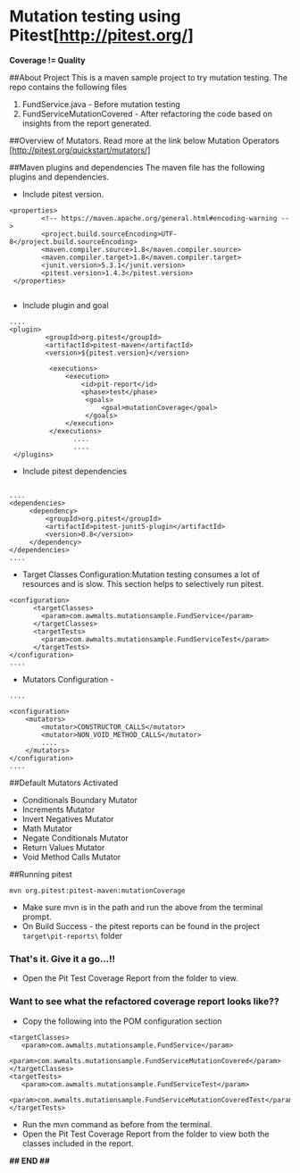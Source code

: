 # Mutation testing using Pitest[http://pitest.org/]

**Coverage != Quality**

##About Project
This is a maven sample project to try mutation testing. The repo contains the following files
1. FundService.java - Before mutation testing
2. FundServiceMutationCovered - After refactoring the code based on insights from the report generated.

##Overview of Mutators. Read more at the link below
Mutation Operators [http://pitest.org/quickstart/mutators/]


##Maven plugins and dependencies
The maven file has the following plugins and dependencies.

- Include pitest version.
```
<properties>
        <!-- https://maven.apache.org/general.html#encoding-warning -->
        <project.build.sourceEncoding>UTF-8</project.build.sourceEncoding>
        <maven.compiler.source>1.8</maven.compiler.source>
        <maven.compiler.target>1.8</maven.compiler.target>
        <junit.version>5.3.1</junit.version>
        <pitest.version>1.4.3</pitest.version>
 </properties>
      
```

- Include plugin and goal
```
....
<plugin>
         <groupId>org.pitest</groupId>
         <artifactId>pitest-maven</artifactId>
         <version>${pitest.version}</version>

          <executions>
              <execution>
                  <id>pit-report</id>
                  <phase>test</phase>
                   <goals>
                       <goal>mutationCoverage</goal>
                   </goals>
              </execution>
          </executions>
                ....
                ....
 </plugins>

```

- Include pitest dependencies
```

....
<dependencies>
     <dependency>
         <groupId>org.pitest</groupId>
         <artifactId>pitest-junit5-plugin</artifactId>
         <version>0.8</version>
     </dependency>
</dependencies>
....

```

- Target Classes Configuration:Mutation testing consumes a lot of resources and is slow. This section helps to selectively run pitest.
```
<configuration>
      <targetClasses>
        <param>com.awmalts.mutationsample.FundService</param>
      </targetClasses>
      <targetTests>
        <param>com.awmalts.mutationsample.FundServiceTest</param>
      </targetTests>
</configuration>
....

```

- Mutators Configuration - 
```
....

<configuration>
    <mutators>
        <mutator>CONSTRUCTOR_CALLS</mutator>
        <mutator>NON_VOID_METHOD_CALLS</mutator>
        ....
    </mutators>
</configuration>
....

```

##Default Mutators Activated
- Conditionals Boundary Mutator
- Increments Mutator
- Invert Negatives Mutator
- Math Mutator
- Negate Conditionals Mutator
- Return Values Mutator
- Void Method Calls Mutator


##Running pitest
```
mvn org.pitest:pitest-maven:mutationCoverage
```
- Make sure mvn is in the path and run the above from the terminal prompt. 
- On Build Success - the pitest reports can be found in the project ```target\pit-reports\``` folder

### That's it. Give it a go...!!
- Open the Pit Test Coverage Report from the folder to view.

### Want to see what the refactored coverage report looks like?? 
- Copy the following into the POM configuration section
```
<targetClasses>
   <param>com.awmalts.mutationsample.FundService</param>
   <param>com.awmalts.mutationsample.FundServiceMutationCovered</param>
</targetClasses>
<targetTests>
   <param>com.awmalts.mutationsample.FundServiceTest</param>
   <param>com.awmalts.mutationsample.FundServiceMutationCoveredTest</param>
</targetTests>
```
 - Run the mvn command as before from the terminal.
 - Open the Pit Test Coverage Report from the folder to view both the classes included in the report.
 
 
 **## END ##**
 

